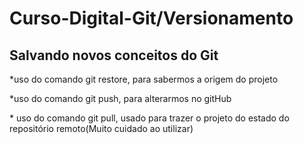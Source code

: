 # Curso-Digital-Git/Versionamento

## Salvando novos conceitos do Git

\*uso do comando git restore, para sabermos a origem do projeto

\*uso do comando git push, para alterarmos no gitHub

\* uso do comando git pull, usado para trazer o projeto do estado do repositório remoto(Muito cuidado ao utilizar)
